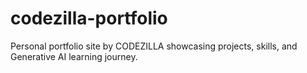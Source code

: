 # codezilla-portfolio
Personal portfolio site by CODEZILLA showcasing projects, skills, and Generative AI learning journey.
